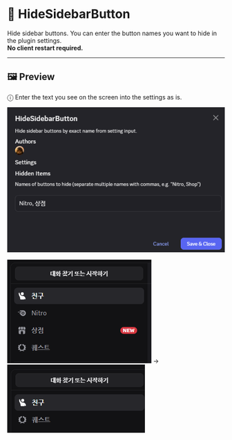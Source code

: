 # 📄 HideSidebarButton

Hide sidebar buttons. You can enter the button names you want to hide in the plugin settings.   
**No client restart required.**

---

## 🖼️ Preview
ⓘ Enter the text you see on the screen into the settings as is.   

![setting](https://github.com/owoyi/vencord-userplugins/blob/main/HideSidebarButton/images/setting.png?raw=true)    

![before](https://github.com/owoyi/vencord-userplugins/blob/main/HideSidebarButton/images/before.png?raw=true)
 → 
![after](https://github.com/owoyi/vencord-userplugins/blob/main/HideSidebarButton/images/after.png?raw=true)
